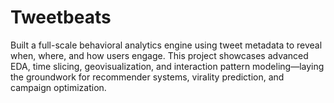 # Tweetbeats
Built a full-scale behavioral analytics engine using tweet metadata to reveal when, where, and how users engage. This project showcases advanced EDA, time slicing, geovisualization, and interaction pattern modeling—laying the groundwork for recommender systems, virality prediction, and campaign optimization.
